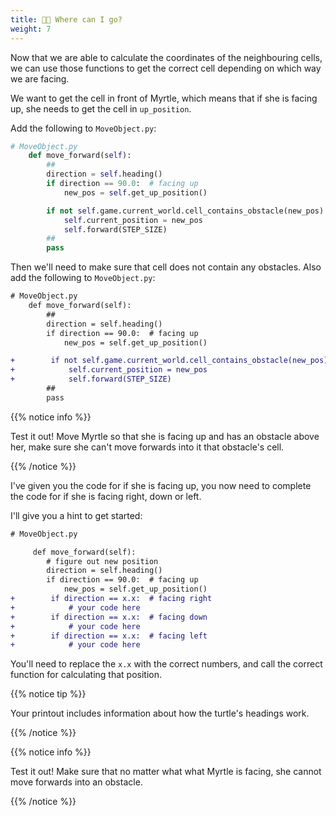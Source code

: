 ```yaml
---
title: 🤷🏾 Where can I go?
weight: 7
---
```


Now that we are able to calculate the coordinates of the neighbouring cells, we can use those functions to get the correct cell depending on which way we are facing.

We want to get the cell in front of Myrtle, which means that if she is facing up, she needs to get the cell in `up_position`.

Add the following to `MoveObject.py`:

```python
# MoveObject.py
    def move_forward(self):
        ##
        direction = self.heading()
        if direction == 90.0:  # facing up
            new_pos = self.get_up_position()

        if not self.game.current_world.cell_contains_obstacle(new_pos):
            self.current_position = new_pos
            self.forward(STEP_SIZE)
        ##
        pass
```

Then we'll need to make sure that cell does not contain any obstacles.
Also add the following to `MoveObject.py`:

```diff
# MoveObject.py
    def move_forward(self):
        ##
        direction = self.heading()
        if direction == 90.0:  # facing up
            new_pos = self.get_up_position()

+        if not self.game.current_world.cell_contains_obstacle(new_pos):
+            self.current_position = new_pos
+            self.forward(STEP_SIZE)
        ##
        pass
```

{{% notice info %}}

Test it out! Move Myrtle so that she is facing up and has an obstacle above her, make sure she can't move forwards into it that obstacle's cell.

{{% /notice %}}

I've given you the code for if she is facing up, you now need to complete the code for if she is facing right, down or left.

I'll give you a hint to get started:

```diff
# MoveObject.py

     def move_forward(self):
        # figure out new position
        direction = self.heading()
        if direction == 90.0:  # facing up
            new_pos = self.get_up_position()
+        if direction == x.x:  # facing right
+            # your code here
+        if direction == x.x:  # facing down
+            # your code here
+        if direction == x.x:  # facing left
+            # your code here
```

You'll need to replace the `x.x` with the correct numbers, and call the correct function for calculating that position.

{{% notice tip %}}

Your printout includes information about how the turtle's headings work.

{{% /notice %}}

{{% notice info %}}

Test it out! Make sure that no matter what what Myrtle is facing, she cannot move forwards into an obstacle.

{{% /notice %}}
